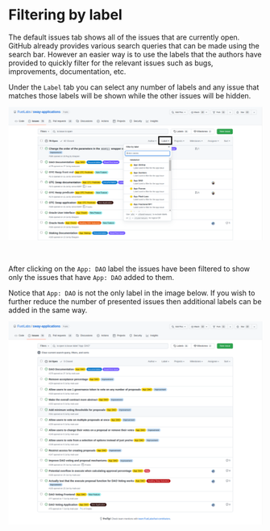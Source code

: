 # Filtering by label

The default issues tab shows all of the issues that are currently open. GitHub already provides various search queries that can be made using the search bar. However an easier way is to use the labels that the authors have provided to quickly filter for the relevant issues such as bugs, improvements, documentation, etc.

Under the `Label` tab you can select any number of labels and any issue that matches those labels will be shown while the other issues will be hidden.

![Filter by label image](../../../images/filter-dropdown.png)

<br>

After clicking on the `App: DAO` label the issues have been filtered to show only the issues that have `App: DAO` added to them. 

Notice that `App: DAO` is not the only label in the image below. If you wish to further reduce the number of presented issues then additional labels can be added in the same way.

![Filtering issues by an app label image](../../../images/app-filter.png)
